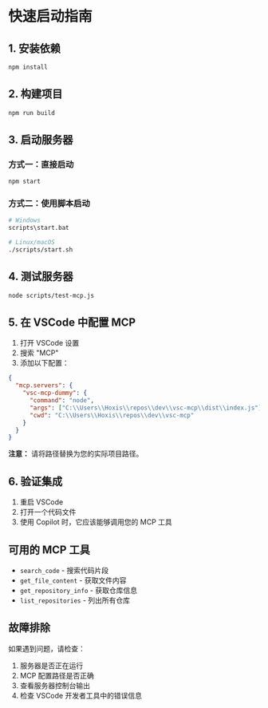 # 快速启动指南

## 1. 安装依赖

```bash
npm install
```

## 2. 构建项目

```bash
npm run build
```

## 3. 启动服务器

### 方式一：直接启动
```bash
npm start
```

### 方式二：使用脚本启动
```bash
# Windows
scripts\start.bat

# Linux/macOS
./scripts/start.sh
```

## 4. 测试服务器

```bash
node scripts/test-mcp.js
```

## 5. 在 VSCode 中配置 MCP

1. 打开 VSCode 设置
2. 搜索 "MCP"
3. 添加以下配置：

```json
{
  "mcp.servers": {
    "vsc-mcp-dummy": {
      "command": "node",
      "args": ["C:\\Users\\Hoxis\\repos\\dev\\vsc-mcp\\dist\\index.js"],
      "cwd": "C:\\Users\\Hoxis\\repos\\dev\\vsc-mcp"
    }
  }
}
```

**注意：** 请将路径替换为您的实际项目路径。

## 6. 验证集成

1. 重启 VSCode
2. 打开一个代码文件
3. 使用 Copilot 时，它应该能够调用您的 MCP 工具

## 可用的 MCP 工具

- `search_code` - 搜索代码片段
- `get_file_content` - 获取文件内容
- `get_repository_info` - 获取仓库信息
- `list_repositories` - 列出所有仓库

## 故障排除

如果遇到问题，请检查：

1. 服务器是否正在运行
2. MCP 配置路径是否正确
3. 查看服务器控制台输出
4. 检查 VSCode 开发者工具中的错误信息

